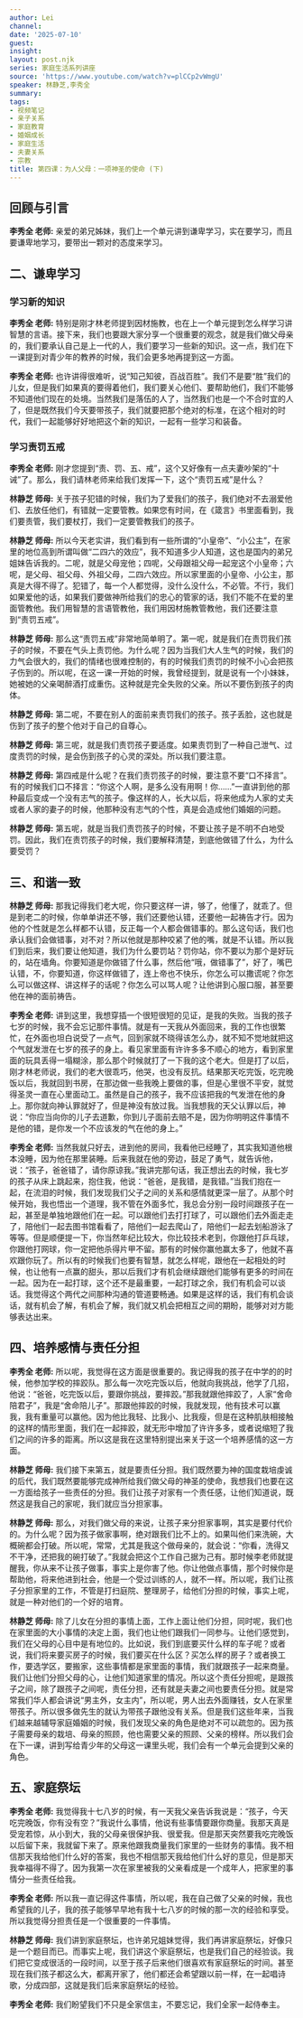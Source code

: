 ```yaml
---
author: Lei
channel: 
date: '2025-07-10'
guest: 
insight: 
layout: post.njk
series: 家庭生活系列讲座
source: 'https://www.youtube.com/watch?v=plCCp2vWmgU'
speaker: 林静芝,李秀全
summary: 
tags:
- 视频笔记
- 亲子关系
- 家庭教育
- 婚姻成长
- 家庭生活
- 夫妻关系
- 宗教
title: 第四课：为人父母：一项神圣的使命 (下)
---
```


## 回顾与引言

**李秀全 老师:**
亲爱的弟兄姊妹，我们上一个单元讲到谦卑学习，实在要学习，而且要谦卑地学习，要带出一颗对的态度来学习。

## 二、谦卑学习

### 学习新的知识

**李秀全 老师:**
特别是刚才林老师提到因材施教，也在上一个单元提到怎么样学习讲智慧的言语。接下来，我们也要跟大家分享一个很重要的观念，就是我们做父母亲的，我们要承认自己是上一代的人，我们要学习一些新的知识。这一点，我们在下一课提到对青少年的教养的时候，我们会更多地再提到这一方面。

**李秀全 老师:**
也许讲得很难听，说“知己知彼，百战百胜”。我们不是要“胜”我们的儿女，但是我们如果真的要得着他们，我们要关心他们、要帮助他们，我们不能够不知道他们现在的处境。当然我们是落伍的人了，当然我们也是一个不合时宜的人了，但是既然我们今天要带孩子，我们就要把那个绝对的标准，在这个相对的时代，我们一起能够好好地把这个新的知识，一起有一些学习和装备。

### 学习责罚五戒

**李秀全 老师:**
刚才您提到“责、罚、五、戒”，这个又好像有一点夫妻吵架的“十诫”了。那么，我们请林老师来给我们发挥一下，这个“责罚五戒”是什么？

**林静芝 师母:**
关于孩子犯错的时候，我们为了爱我们的孩子，我们绝对不去溺爱他们、去放任他们，有错就一定要管教。如果您有时间，在《箴言》书里面看到，我们要责管，我们要杖打，我们一定要管教我们的孩子。

**林静芝 师母:**
所以今天老实讲，我们看到有一些所谓的“小皇帝”、“小公主”，在家里的地位高到所谓叫做“二四六的效应”，我不知道多少人知道，这也是国内的弟兄姐妹告诉我的。二呢，就是父母宠他；四呢，父母跟祖父母一起宠这个小皇帝；六呢，是父母、祖父母、外祖父母，二四六效应。所以家里面的小皇帝、小公主，那真是大得不得了。犯错了，每一个人都觉得，没什么没什么，不必管。不行，我们如果爱他的话，如果我们要做神所给我们的忠心的管家的话，我们不能不在爱的里面管教他。我们用智慧的言语管教他，我们用因材施教管教他，我们还要注意到“责罚五戒”。

**林静芝 师母:**
那么这“责罚五戒”非常地简单明了。第一呢，就是我们在责罚我们孩子的时候，不要在气头上责罚他。为什么呢？因为当我们大人生气的时候，我们的力气会很大的，我们的情绪也很难控制的，有的时候我们责罚的时候不小心会把孩子伤到的。所以呢，在这一课一开始的时候，我曾经提到，就是说有一个小妹妹，她被她的父亲喝醉酒打成重伤。这种就是完全失败的父亲。所以不要伤到孩子的肉体。

**林静芝 师母:**
第二呢，不要在别人的面前来责罚我们的孩子。孩子丢脸，这也就是伤到了孩子的整个他对于自己的自尊心。

**林静芝 师母:**
第三呢，就是我们责罚孩子要适度。如果责罚到了一种自己泄气、过度责罚的时候，是会伤到孩子的心灵的深处。所以我们要注意。

**林静芝 师母:**
第四戒是什么呢？在我们责罚孩子的时候，要注意不要“口不择言”。有的时候我们口不择言：“你这个人啊，是多么没有用啊！你……”一直讲到他的那种最后变成一个没有志气的孩子。像这样的人，长大以后，将来他成为人家的丈夫或者人家的妻子的时候，他那种没有志气的个性，真是会造成他们婚姻的问题。

**林静芝 师母:**
第五呢，就是当我们责罚孩子的时候，不要让孩子是不明不白地受罚。因此，我们在责罚孩子的时候，我们要解释清楚，到底他做错了什么，为什么要受罚？

## 三、和谐一致

**林静芝 师母:**
那我记得我们老大呢，你只要这样一讲，够了，他懂了，就乖了。但是到老二的时候，你单单讲还不够，我们还要他认错，还要他一起祷告才行。因为他的个性就是怎么样都不认错，反正每一个人都会做错事的。那么这句话，我们也承认我们会做错事，对不对？所以他就是那种咬紧了他的嘴，就是不认错。所以我们到后来，我们要让他知道，我们为什么要罚站？罚你站，你不要以为那个是好玩的，站在墙角。你要知道是你做错了什么事，然后他“哦，做错事了”，好了，嘴巴认错，不，你要知道，你这样做错了，连上帝也不快乐，你怎么可以撒谎呢？你怎么可以做这样、讲这样子的话呢？你怎么可以骂人呢？让他讲到心服口服，甚至要他在神的面前祷告。

**李秀全 老师:**
讲到这里，我想穿插一个很短很短的见证，是我的失败。当我的孩子七岁的时候，我不会忘记那件事情。就是有一天我从外面回来，我的工作也很繁忙，在外面也坦白说受了一点气，回到家就不晓得该怎么办，就不知不觉地就把这个气就发泄在七岁的孩子的身上。看见家里面有许许多多不顺心的地方，看到家里面的玩具丢得一塌糊涂，那么那个时候就打了一下我的这个老大。但是打了以后，刚才林老师说，我们的老大很乖巧，他哭，也没有反抗。结果那天吃完饭，吃完晚饭以后，我就回到书房，在那边做一些我晚上要做的事，但是心里很不平安，就觉得圣灵一直在心里面动工。虽然是自己的孩子，我不应该把我的气发泄在他的身上。那你就向神认罪就好了，但是神没有放过我。当我想我的天父认罪以后，神说：“你应当向你的儿子去道歉，你到儿子面前去赔不是，因为你明明这件事情不是他的错，是你发一个不应该发的气在他的身上。”

**李秀全 老师:**
当然我就只好去，进到他的房间，我看他已经睡了，其实我知道他根本没睡，因为他在那里装睡。后来我就在他的旁边，鼓足了勇气，就告诉他，说：“孩子，爸爸错了，请你原谅我。”我讲完那句话，我正想出去的时候，我七岁的孩子从床上跳起来，抱住我，他说：“爸爸，是我错，是我错。”当我们抱在一起，在流泪的时候，我们发现我们父子之间的关系和感情就更深一层了。从那个时候开始，我也悟出一个道理，我不管在外面多忙，我总会分别一段时间跟孩子在一起，甚至是单独地跟他们在一起。可以跟他们去打打球了，可以跟他们去外面走走了，陪他们一起去图书馆看看了，陪他们一起去爬山了，陪他们一起去划船游泳了等等。但是顺便提一下，你当然年纪比较大，你比较技术老到，你跟他打乒乓球，你跟他打网球，你一定把他杀得片甲不留。那有的时候你赢他赢太多了，他就不喜欢跟你玩了。所以有的时候我们也要有智慧，就怎么样呢，跟他在一起相处的时候，也让他有一点赢的甜头，那以后我们才有机会继续跟他们能够有更多的时间在一起。因为在一起打球，这个还不是最重要，一起打球之余，我们有机会可以谈话。我觉得这个两代之间那种沟通的管道要畅通。如果是这样的话，我们有机会谈话，就有机会了解，有机会了解，我们就又机会把相互之间的期盼，能够对对方能够表达出来。

## 四、培养感情与责任分担

**李秀全 老师:**
所以呢，我觉得在这方面是很重要的。我记得我的孩子在中学的的时候，他参加学校的摔跤队。那么每一次吃完饭以后，他就向我挑战，他学了几招，他说：“爸爸，吃完饭以后，要跟你挑战，要摔跤。”那我就跟他摔跤了，人家“舍命陪君子”，我是“舍命陪儿子”。那跟他摔跤的时候，我就发现，他有技术可以赢我，我有重量可以赢他。因为他比我轻、比我小、比我瘦，但是在这种肌肤相接触的这样的情形里面，我们在一起摔跤，就无形中增加了许许多多，或者说缩短了我们之间的许多的距离。所以这是我在这里特别提出来关于这一个培养感情的这一方面。

**林静芝 师母:**
我们接下来第五，就是要责任分担。我们既然要为神的国度栽培虔诚的后代，我们既然要能够完成神所给我们做父母的神圣的使命，我想我们也要在这一方面给孩子一些责任的分担。我们让孩子对家有一个责任感，让他们知道说，既然这是我自己的家呢，我们就应当分担家事。

**林静芝 师母:**
那么，对我们做父母的来说，让孩子来分担家事啊，其实是要付代价的。为什么呢？因为孩子做家事啊，绝对跟我们比不上的。如果叫他们来洗碗，大概碗都会打破。所以呢，常常，尤其是我这个做母亲的，就会说：“你看，洗得又不干净，还把我的碗打破了。”我就会把这个工作自己据为己有。那时候李老师就提醒我，你从来不让孩子做事，事实上是你害了他。你让他做点事情，那个时候你是帮助他，将来他进到社会，他是一个受过训练的人，就不一样。所以呢，我们让孩子分担家里的工作，不管是打扫庭院、整理房子，给他们分担的时候，事实上呢，就是一种对他们的一个好的培育。

**林静芝 师母:**
除了儿女在分担的事情上面，工作上面让他们分担，同时呢，我们也在家里面的大小事情的决定上面，我们也让他们跟我们一同参与。让他们感觉到，我们在父母的心目中是有地位的。比如说，我们到底要买什么样的车子呢？或者说，我们将来要买房子的时候，我们要买在什么区？买怎么样的房子？或者换工作，要选学区，要搬家，这些事情都是家里面的事情，我们就跟孩子一起来商量。我们让他们分担父母的心，让他们知道家里的情况。所以这个责任分担呢，是跟孩子之间，除了跟孩子之间呢，责任分担，还有就是夫妻之间也要责任分担。就是常常我们华人都会讲说“男主外，女主内”，所以呢，男人出去外面赚钱，女人在家里带孩子。所以很多做先生的就认为带孩子跟他没有关系。但是我们这些年来，当我们越来越辅导家庭婚姻的时候，我们发现父亲的角色是绝对不可以疏忽的。因为孩子需要母亲的栽培、母亲的照顾，他也需要父亲的照顾、父亲的榜样。所以我们会在下一课，讲到写给青少年的父母这一课里头呢，我们会有一个单元会提到父亲的角色。

## 五、家庭祭坛

**李秀全 老师:**
我觉得我十七八岁的时候，有一天我父亲告诉我说是：“孩子，今天吃完晚饭，你有没有空？”我说什么事情，他说有些事情要跟你商量。我那天真是受宠若惊，从小到大，我的父母亲很保护我、很爱我。但是那天突然要我吃完晚饭以后留下来，我就留下来了。原来他跟我商量我们家里的一些财务的事情。我不相信那天我给他们什么好的答案，我也不相信那天我给他们什么好的意见，但是那天我幸福得不得了。因为我第一次在家里被我的父亲看成是一个成年人，把家里的事情分一些责任给我。

**李秀全 老师:**
所以我一直记得这件事情，所以呢，我在自己做了父亲的时候，我也希望我的儿子，我的孩子能够早早地有我十七八岁的时候的那一次的经验和享受。所以我觉得分担责任是一个很重要的一件事情。

**林静芝 师母:**
我们讲到家庭祭坛，也许弟兄姐妹觉得，我们再讲家庭祭坛，好像只是一个题目而已。而事实上呢，我们讲这个家庭祭坛，也是我们自己的经验谈。我们把它变成很活的一段时间，以至于孩子后来他们很喜欢有家庭祭坛的时间。甚至现在我们孩子都这么大，都离开家了，他们都还会希望跟以前一样，在一起唱诗歌，分成四部，这就是我们后来家庭祭坛的经验。

**李秀全 老师:**
我们盼望我们不只是全家信主，不要忘记，我们全家一起侍奉主。
